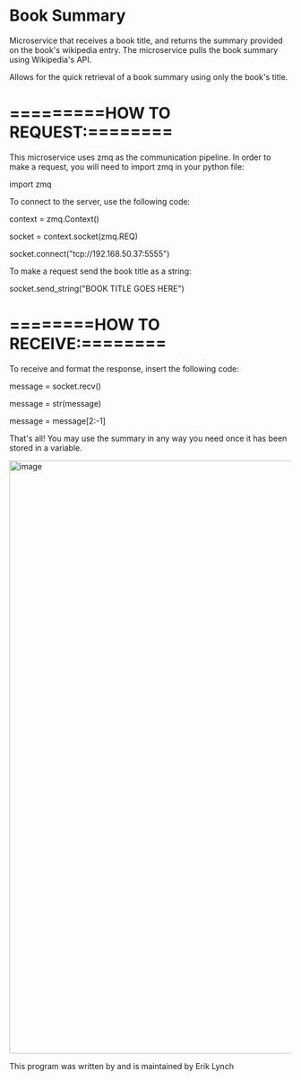 # Book Summary
Microservice that receives a book title, and returns the summary provided on the book's wikipedia entry. The microservice pulls the book summary using Wikipedia's API.

Allows for the quick retrieval of a book summary using only the book's title. 

# =========HOW TO REQUEST:========

This microservice uses zmq as the communication pipeline. In order to make a request, you will need to import zmq in your python file:

import zmq

To connect to the server, use the following code:

context = zmq.Context()

socket = context.socket(zmq.REQ)

socket.connect("tcp://192.168.50.37:5555")

To make a request send the book title as a string:

socket.send_string("BOOK TITLE GOES HERE")

# ========HOW TO RECEIVE:========

To receive and format the response, insert the following code:

message = socket.recv()

message = str(message)

message = message[2:-1]

That's all! You may use the summary in any way you need once it has been stored in a variable. 

<img width="1057" alt="image" src="https://user-images.githubusercontent.com/114192977/199138213-a7e2f25a-4a3e-45c4-a5f1-bb628a9ad64d.png">

This program was written by and is maintained by Erik Lynch
